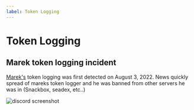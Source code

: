 ```yaml
---
label: Token Logging
---
```


# Token Logging

## Marek token logging incident

[Marek's](/users/marek) token logging was first detected on August 3, 2022.  News quickly spread of mareks token logger and he was banned from other servers he was in (Snackbox, seadex, etc..)

![discord screenshot](https://user-images.githubusercontent.com/130555117/236004709-1e9c0c97-584a-4ed1-adde-d22be4786e1b.png)
